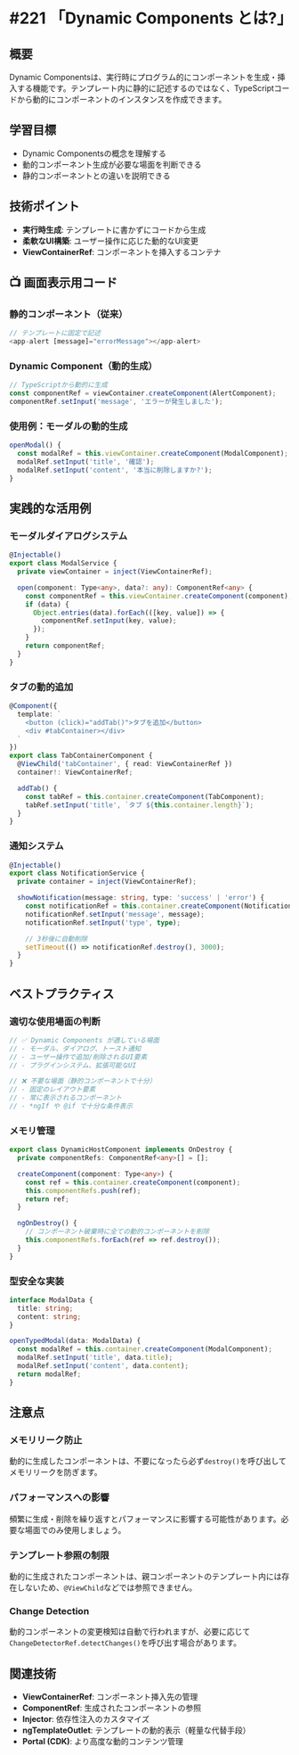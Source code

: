 # #221 「Dynamic Components とは?」

## 概要
Dynamic Componentsは、実行時にプログラム的にコンポーネントを生成・挿入する機能です。テンプレート内に静的に記述するのではなく、TypeScriptコードから動的にコンポーネントのインスタンスを作成できます。

## 学習目標
- Dynamic Componentsの概念を理解する
- 動的コンポーネント生成が必要な場面を判断できる
- 静的コンポーネントとの違いを説明できる

## 技術ポイント
- **実行時生成**: テンプレートに書かずにコードから生成
- **柔軟なUI構築**: ユーザー操作に応じた動的なUI変更
- **ViewContainerRef**: コンポーネントを挿入するコンテナ

## 📺 画面表示用コード

### 静的コンポーネント（従来）
```typescript
// テンプレートに固定で記述
<app-alert [message]="errorMessage"></app-alert>
```

### Dynamic Component（動的生成）
```typescript
// TypeScriptから動的に生成
const componentRef = viewContainer.createComponent(AlertComponent);
componentRef.setInput('message', 'エラーが発生しました');
```

### 使用例：モーダルの動的生成
```typescript
openModal() {
  const modalRef = this.viewContainer.createComponent(ModalComponent);
  modalRef.setInput('title', '確認');
  modalRef.setInput('content', '本当に削除しますか?');
}
```

## 実践的な活用例

### モーダルダイアログシステム
```typescript
@Injectable()
export class ModalService {
  private viewContainer = inject(ViewContainerRef);

  open(component: Type<any>, data?: any): ComponentRef<any> {
    const componentRef = this.viewContainer.createComponent(component);
    if (data) {
      Object.entries(data).forEach(([key, value]) => {
        componentRef.setInput(key, value);
      });
    }
    return componentRef;
  }
}
```

### タブの動的追加
```typescript
@Component({
  template: `
    <button (click)="addTab()">タブを追加</button>
    <div #tabContainer></div>
  `
})
export class TabContainerComponent {
  @ViewChild('tabContainer', { read: ViewContainerRef })
  container!: ViewContainerRef;

  addTab() {
    const tabRef = this.container.createComponent(TabComponent);
    tabRef.setInput('title', `タブ ${this.container.length}`);
  }
}
```

### 通知システム
```typescript
@Injectable()
export class NotificationService {
  private container = inject(ViewContainerRef);

  showNotification(message: string, type: 'success' | 'error') {
    const notificationRef = this.container.createComponent(NotificationComponent);
    notificationRef.setInput('message', message);
    notificationRef.setInput('type', type);

    // 3秒後に自動削除
    setTimeout(() => notificationRef.destroy(), 3000);
  }
}
```

## ベストプラクティス

### 適切な使用場面の判断
```typescript
// ✅ Dynamic Components が適している場面
// - モーダル、ダイアログ、トースト通知
// - ユーザー操作で追加/削除されるUI要素
// - プラグインシステム、拡張可能なUI

// ❌ 不要な場面（静的コンポーネントで十分）
// - 固定のレイアウト要素
// - 常に表示されるコンポーネント
// - *ngIf や @if で十分な条件表示
```

### メモリ管理
```typescript
export class DynamicHostComponent implements OnDestroy {
  private componentRefs: ComponentRef<any>[] = [];

  createComponent(component: Type<any>) {
    const ref = this.container.createComponent(component);
    this.componentRefs.push(ref);
    return ref;
  }

  ngOnDestroy() {
    // コンポーネント破棄時に全ての動的コンポーネントを削除
    this.componentRefs.forEach(ref => ref.destroy());
  }
}
```

### 型安全な実装
```typescript
interface ModalData {
  title: string;
  content: string;
}

openTypedModal(data: ModalData) {
  const modalRef = this.container.createComponent(ModalComponent);
  modalRef.setInput('title', data.title);
  modalRef.setInput('content', data.content);
  return modalRef;
}
```

## 注意点

### メモリリーク防止
動的に生成したコンポーネントは、不要になったら必ず`destroy()`を呼び出してメモリリークを防ぎます。

### パフォーマンスへの影響
頻繁に生成・削除を繰り返すとパフォーマンスに影響する可能性があります。必要な場面でのみ使用しましょう。

### テンプレート参照の制限
動的に生成されたコンポーネントは、親コンポーネントのテンプレート内には存在しないため、`@ViewChild`などでは参照できません。

### Change Detection
動的コンポーネントの変更検知は自動で行われますが、必要に応じて`ChangeDetectorRef.detectChanges()`を呼び出す場合があります。

## 関連技術
- **ViewContainerRef**: コンポーネント挿入先の管理
- **ComponentRef**: 生成されたコンポーネントの参照
- **Injector**: 依存性注入のカスタマイズ
- **ngTemplateOutlet**: テンプレートの動的表示（軽量な代替手段）
- **Portal (CDK)**: より高度な動的コンテンツ管理
